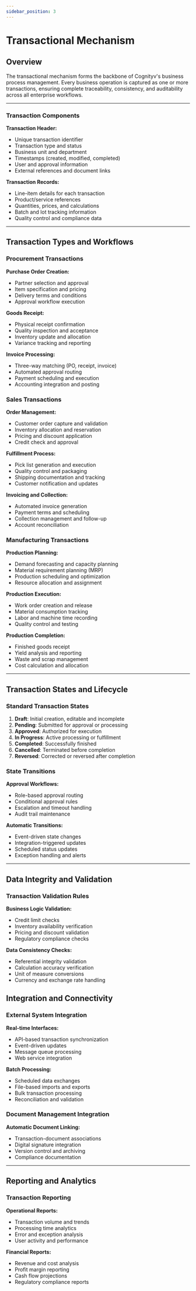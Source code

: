 ```yaml
---
sidebar_position: 3
---
```


# Transactional Mechanism

## Overview

The transactional mechanism forms the backbone of Cognityv's business process management. Every business operation is captured as one or more transactions, ensuring complete traceability, consistency, and auditability across all enterprise workflows.

---

### Transaction Components

**Transaction Header:**
- Unique transaction identifier
- Transaction type and status
- Business unit and department
- Timestamps (created, modified, completed)
- User and approval information
- External references and document links

**Transaction Records:**
- Line-item details for each transaction
- Product/service references
- Quantities, prices, and calculations
- Batch and lot tracking information
- Quality control and compliance data

---

## Transaction Types and Workflows

### Procurement Transactions

**Purchase Order Creation:**
- Partner selection and approval
- Item specification and pricing
- Delivery terms and conditions
- Approval workflow execution

**Goods Receipt:**
- Physical receipt confirmation
- Quality inspection and acceptance
- Inventory update and allocation
- Variance tracking and reporting

**Invoice Processing:**
- Three-way matching (PO, receipt, invoice)
- Automated approval routing
- Payment scheduling and execution
- Accounting integration and posting

### Sales Transactions

**Order Management:**
- Customer order capture and validation
- Inventory allocation and reservation
- Pricing and discount application
- Credit check and approval

**Fulfillment Process:**
- Pick list generation and execution
- Quality control and packaging
- Shipping documentation and tracking
- Customer notification and updates

**Invoicing and Collection:**
- Automated invoice generation
- Payment terms and scheduling
- Collection management and follow-up
- Account reconciliation

### Manufacturing Transactions

**Production Planning:**
- Demand forecasting and capacity planning
- Material requirement planning (MRP)
- Production scheduling and optimization
- Resource allocation and assignment

**Production Execution:**
- Work order creation and release
- Material consumption tracking
- Labor and machine time recording
- Quality control and testing

**Production Completion:**
- Finished goods receipt
- Yield analysis and reporting
- Waste and scrap management
- Cost calculation and allocation

---

## Transaction States and Lifecycle

### Standard Transaction States

1. **Draft**: Initial creation, editable and incomplete
2. **Pending**: Submitted for approval or processing
3. **Approved**: Authorized for execution
4. **In Progress**: Active processing or fulfillment
5. **Completed**: Successfully finished
6. **Cancelled**: Terminated before completion
7. **Reversed**: Corrected or reversed after completion

### State Transitions

**Approval Workflows:**
- Role-based approval routing
- Conditional approval rules
- Escalation and timeout handling
- Audit trail maintenance

**Automatic Transitions:**
- Event-driven state changes
- Integration-triggered updates
- Scheduled status updates
- Exception handling and alerts

---

## Data Integrity and Validation

### Transaction Validation Rules

**Business Logic Validation:**
- Credit limit checks
- Inventory availability verification
- Pricing and discount validation
- Regulatory compliance checks

**Data Consistency Checks:**
- Referential integrity validation
- Calculation accuracy verification
- Unit of measure conversions
- Currency and exchange rate handling


## Integration and Connectivity

### External System Integration

**Real-time Interfaces:**
- API-based transaction synchronization
- Event-driven updates
- Message queue processing
- Web service integration

**Batch Processing:**
- Scheduled data exchanges
- File-based imports and exports
- Bulk transaction processing
- Reconciliation and validation

### Document Management Integration

**Automatic Document Linking:**
- Transaction-document associations
- Digital signature integration
- Version control and archiving
- Compliance documentation

---

## Reporting and Analytics

### Transaction Reporting

**Operational Reports:**
- Transaction volume and trends
- Processing time analytics
- Error and exception analysis
- User activity and performance

**Financial Reports:**
- Revenue and cost analysis
- Profit margin reporting
- Cash flow projections
- Regulatory compliance reports

